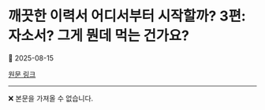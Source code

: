 # 깨끗한 이력서 어디서부터 시작할까? 3편: 자소서? 그게 뭔데 먹는 건가요?

📅 2025-08-15

[원문 링크](https://code-chy.tistory.com/209)

---

❌ 본문을 가져올 수 없습니다.